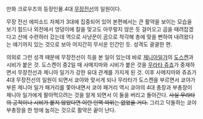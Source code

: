 만화 크로우즈의 등장인물.4대 [무장전선](%EB%AC%B4%EC%9E%A5%EC%A0%84%EC%84%A0.md)의 일원이다.

무장 전선 에피소드 자체가 3대에 집중되어 있어 본편에서는 큰 활약을 보이는 모습을 보기 힘드나 외전에서 엉덩이에 칼을 맞고도 아무렇지 않은
듯 걸어오고 곰을 때려잡겠다고 산에 수련하러 갔는데 역으로 사냥꾼이 곰으로 착각해 총에 맞을 뻔하여 내려왔다는 얘기까지 있는 것으로 보아
어지간히 무서운 인간인 듯. 성격도 괄괄한 편.

의외로 그런 성격 때문에 무장전선이 득을 본 일이 있는데 바로 [제니아일가](%EC%A0%9C%EB%8B%88%EC%95%84%20%EC%9D%BC%EA%B0%80.md)의
[도스켄](%EB%8F%84%EC%8A%A4%EC%BC%84.md)과 시비가 붙은 것. 도스켄이 중2일 때 사메지마와 시비가 붙은 것을
[무라타 쥬죠](%EB%AC%B4%EB%9D%BC%ED%83%80%20%EC%A5%AC%EC%A3%A0.md)가 중재하면서 무장전선과
제니아 일가가 강한 유대 관계를 가지게 된 것. 이후 사메지마와 쥬죠가 4대 무장전선의 일원이 되면서 쿄야와 맞서게 되나 무라타가 도스켄을
부르면서 쿄야가 부른 제니아 일가 패거리를 쫓아내면서 쿄야 패거리 역시 쿄야의 4대 총장과 부총장이 제니아 일가에게 팔아먹으려는 것을 알게
되면서 이 둘을 버리고 돌아간다. <del>사실 무라타의 공적이나 시비가 붙지 않았다면 이런 인맥 따위는 없었을 거다.</del> 그리고
닥돌하는 쿄야 부총장을 한 방에 눕히는 것으로 활약은 끝이 난다.

